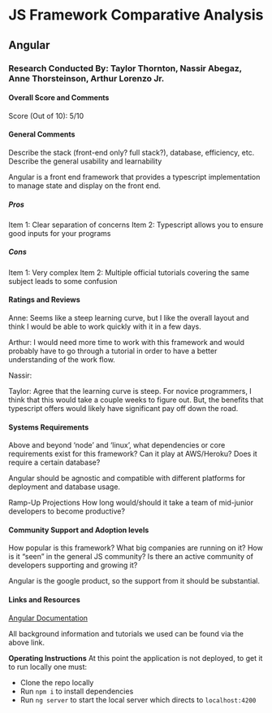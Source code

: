 # JS Framework Comparative Analysis

## Angular

### Research Conducted By: Taylor Thornton, Nassir Abegaz, Anne Thorsteinson, Arthur Lorenzo Jr.

#### Overall Score and Comments
Score (Out of 10): 5/10

#### General Comments
Describe the stack (front-end only? full stack?), database, efficiency, etc. Describe the general usability and learnability

Angular is a front end framework that provides a typescript implementation to manage state and display on the front end.

##### Pros
Item 1: Clear separation of concerns
Item 2: Typescript allows you to ensure good inputs for your programs

##### Cons
Item 1: Very complex
Item 2: Multiple official tutorials covering the same subject leads to some confusion

#### Ratings and Reviews
Anne: Seems like a steep learning curve, but I like the overall layout and think I would be able to work quickly with it in a few days.

Arthur:  I would need more time to work with this framework and would probably have to go through a tutorial in order to have a better understanding of the work flow.

Nassir:

Taylor: Agree that the learning curve is steep. For novice programmers, I think that this would take a couple weeks to figure out. But, the benefits that typescript offers would likely have significant pay off down the road. 

#### Systems Requirements
Above and beyond ‘node’ and ‘linux’, what dependencies or core requirements exist for this framework? Can it play at AWS/Heroku? Does it require a certain database?

Angular should be agnostic and compatible with different platforms for deployment and database usage.

Ramp-Up Projections
How long would/should it take a team of mid-junior developers to become productive?

#### Community Support and Adoption levels
How popular is this framework? What big companies are running on it? How is it “seen” in the general JS community? Is there an active community of developers supporting and growing it?

Angular is the google product, so the support from it should be substantial.

#### Links and Resources
[Angular Documentation](https://angular.io/)

All background information and tutorials we used can be found via the above link.

**Operating Instructions**
At this point the application is not deployed, to get it to run locally one must:

- Clone the repo locally
- Run `npm i` to install dependencies
- Run `ng server` to start the local server which directs to `localhost:4200`
